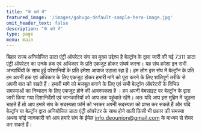 ```yaml
---
title: "के बारे में"
featured_image: '/images/gohugo-default-sample-hero-image.jpg'
omit_header_text: false
description: "के बारे में"
type: page
menu: main
---
```


बिहार राज्य अनियोजित डाटा एंट्री ऑपरेटर संघ का मुख्य उद्देश्य है बेल्ट्रॉन के द्वारा जारी की गई 7311 डाटा एंट्री ऑपरेटर का उनके हक एवं अधिकार के प्रति एकजुट होकर संघर्ष करना। यह संघ हमेशा इन सभी अभ्यार्थियों के साथ हुई परेशानियों के प्रति हमेशा आवाज उठाता रहा है। हम लोग इस संघ में  बेल्ट्रॉन के प्रति हम अपनी हक एवं अधिकार के लिए एकजुट होकर हमारी मांगे को पूरा करने के लिए शांतिपूर्ण तरीके से अपनी बात को रखते हैं। हमारी मांगे को मजबूत बनाने के लिए एवं सभी बेल्ट्रॉन ऑपरेटरों के विभिन्न समस्याओं का निष्पादन के लिए एकजुट होने की आवश्यकता है । हम अपनी वेबसाइट  पर बेल्ट्रॉन के द्वारा जारी किया गया दिशानिर्देशों एवं जानकारियों को आप तक पहुंचाते रहेंगे। अतः यदि आप इस मुहिम में जुड़ना चाहते हैं तो आप हमारे संघ के सदस्यता फॉर्म को भरकर अपनी सदस्यता को प्राप्त कर सकते हैं और यदि बेल्ट्रॉन या बेल्ट्रॉन द्वारा अनियोजित डाटा एंट्री ऑपरेटर के साथ होने वाली किसी भी प्रकार की समस्या अथवा कोई जानकारी को आप हमारे संघ के ईमेल info.deounion@gmail.com के माध्यम से शेयर कर सकते हैं।
